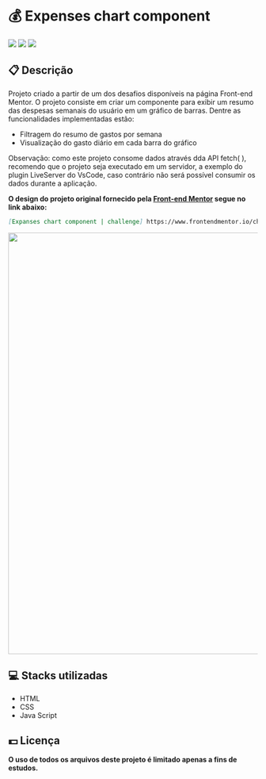 <h1>💰 Expenses chart component</h1>
<div class="badges">
  <img src="https://img.shields.io/badge/html5-%23E34F26.svg?style=for-the-badge&logo=html5&logoColor=white">
  <img src="https://img.shields.io/badge/css3-%231572B6.svg?style=for-the-badge&logo=css3&logoColor=white">
  <img src="https://img.shields.io/badge/javascript-%23323330.svg?style=for-the-badge&logo=javascript&logoColor=%23F7DF1E">
</div>
<h2>📋 Descrição</h2>
<p>
    Projeto criado a partir de um dos desafios disponíveis na página Front-end Mentor.
    O projeto consiste em criar um componente para exibir um resumo das despesas semanais do usuário em um gráfico de barras. Dentre as funcionalidades implementadas estão:
<p>
<ul>
  <li>Filtragem do resumo de gastos por semana</li>
  <li>Visualização do gasto diário em cada barra do gráfico</li>
</ul>
<p>
    Observação: como este projeto consome dados através dda API fetch( ), recomendo que o projeto seja executado em um servidor, a exemplo do plugin LiveServer do VsCode, caso contrário não será possível consumir os dados durante a aplicação.
</p>

<p><b>O design do projeto original fornecido pela <a href="https://www.frontendmentor.io/" target="_blank">Front-end Mentor</a> segue no link abaixo:</b></p>

```md
[Expanses chart component | challenge] https://www.frontendmentor.io/challenges/expenses-chart-component-e7yJBUdjwt
```

<img width="850px" src="https://user-images.githubusercontent.com/105606295/197365889-73f1a956-7306-4108-89e9-577f7cc24ee6.png">

<h2> 💻 Stacks utilizadas</h2>
<ul>
  <li>HTML</li>
  <li>CSS</li>
  <li>Java Script</li>
</ul>
<h2> 💵 Licença</h2>
<p><b>O uso de todos os arquivos deste projeto é limitado apenas a fins de estudos.<b></p>
